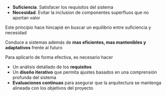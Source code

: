 - **Suficiencia**. Satisfacer los requisitos del sistema
- **Necesidad**. Evitar la inclusion de componentes superfluos que no aportan valor

Este principio hace hincapié en buscar un equilibrio entre suficiencia y necesidad

Conduce a sistemas además de **mas eficientes, mas mantenibles y adaptativos** frente al futuro

Para aplicarlo de forma efectiva, es necesario hacer
- Un análisis detallado de los **requisitos**
- Un **diseño iterativo** que permita ajustes basados en una comprensión profunda del sistema
- **Evaluaciones continuas** para asegurar que la arquitectura se mantenga alineada con los objetivos del proyecto
